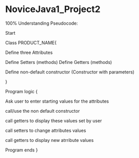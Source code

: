 # NoviceJava1_Project2
100% Understanding Pseudocode:

Start 

Class PRODUCT_NAME{

Define three Attributes

Define Setters (methods)
Define Getters (methods)

Define non-default constructor (Constructor with parameters)

}


Program logic {

Ask user to enter starting values for the attributes

call/use the non default constructor

call getters to display these values set by user

call setters to change attributes values

call getters to display new atrribute values

Program ends }
